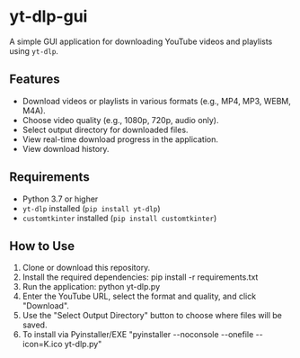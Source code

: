﻿# yt-dlp-gui

A simple GUI application for downloading YouTube videos and playlists using `yt-dlp`.

## Features
- Download videos or playlists in various formats (e.g., MP4, MP3, WEBM, M4A).
- Choose video quality (e.g., 1080p, 720p, audio only).
- Select output directory for downloaded files.
- View real-time download progress in the application.
- View download history.

## Requirements
- Python 3.7 or higher
- `yt-dlp` installed (`pip install yt-dlp`)
- `customtkinter` installed (`pip install customtkinter`)

## How to Use
1. Clone or download this repository.
2. Install the required dependencies:
   pip install -r requirements.txt
3. Run the application:
    python yt-dlp.py
4. Enter the YouTube URL, select the format and quality, and click "Download".
5. Use the "Select Output Directory" button to choose where files will be saved.
6. To install via Pyinstaller/EXE
"pyinstaller --noconsole --onefile --icon=K.ico yt-dlp.py"

